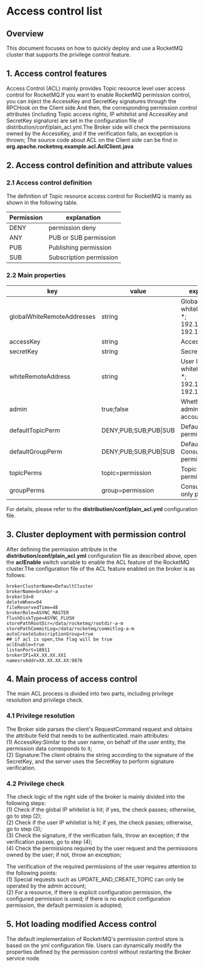# Access control list
## Overview
This document focuses on how to quickly deploy and use a RocketMQ cluster that supports the privilege control feature.

## 1. Access control features
Access Control (ACL) mainly provides Topic resource level user access control for RocketMQ.If you want to enable RocketMQ permission control, you can inject the AccessKey and SecretKey signatures through the RPCHook on the Client side.And then, the corresponding permission control attributes (including Topic access rights, IP whitelist and AccessKey and SecretKey signature) are set in the configuration file of distribution/conf/plain_acl.yml.The Broker side will check the permissions owned by the AccessKey, and if the verification fails, an exception is thrown;
The source code about ACL on the Client side can be find in **org.apache.rocketmq.example.acl.AclClient.java**  

## 2. Access control definition and attribute values
### 2.1 Access control definition
The definition of Topic resource access control for RocketMQ is mainly as shown in the following table.

| Permission | explanation |
| --- | --- |
| DENY | permission deny |
| ANY | PUB or SUB permission |
| PUB | Publishing permission |
| SUB | Subscription permission |

### 2.2 Main properties
| key | value | explanation |
| --- | --- | --- |
| globalWhiteRemoteAddresses | string |Global IP whitelist,example:<br>\*; <br>192.168.\*.\*; <br>192.168.0.1 |
| accessKey | string | Access Key |
| secretKey | string | Secret Key |
| whiteRemoteAddress | string | User IP whitelist,example:<br>\*; <br>192.168.\*.\*; <br>192.168.0.1 |
| admin | true;false | Whether an administrator account |
| defaultTopicPerm | DENY;PUB;SUB;PUB\|SUB | Default Topic permission |
| defaultGroupPerm | DENY;PUB;SUB;PUB\|SUB | Default ConsumerGroup permission |
| topicPerms | topic=permission | Topic only permission |
| groupPerms | group=permission | ConsumerGroup only permission |

For details, please refer to the **distribution/conf/plain_acl.yml** configuration file.

## 3. Cluster deployment with permission control
After defining the permission attribute in the **distribution/conf/plain_acl.yml** configuration file as described above, open the **aclEnable** switch variable to enable the ACL feature of the RocketMQ cluster.The configuration file of the ACL feature enabled on the broker is as follows:
```properties
brokerClusterName=DefaultCluster
brokerName=broker-a
brokerId=0
deleteWhen=04
fileReservedTime=48
brokerRole=ASYNC_MASTER
flushDiskType=ASYNC_FLUSH
storePathRootDir=/data/rocketmq/rootdir-a-m
storePathCommitLog=/data/rocketmq/commitlog-a-m
autoCreateSubscriptionGroup=true
## if acl is open,the flag will be true
aclEnable=true
listenPort=10911
brokerIP1=XX.XX.XX.XX1
namesrvAddr=XX.XX.XX.XX:9876
```
## 4. Main process of access control
The main ACL process is divided into two parts, including privilege resolution and privilege check.

### 4.1 Privilege resolution
The Broker side parses the client's RequestCommand request and obtains the attribute field that needs to be authenticated.
main attributes:  
 (1) AccessKey:Similar to the user name, on behalf of the user entity, the permission data corresponds to it;  
 (2) Signature:The client obtains the string according to the signature of the SecretKey, and the server uses the SecretKey to perform signature verification.

### 4.2 Privilege check
The check logic of the right side of the broker is mainly divided into the following steps:  
 (1) Check if the global IP whitelist is hit; if yes, the check passes; otherwise, go to step (2);  
 (2) Check if the user IP whitelist is hit; if yes, the check passes; otherwise, go to step (3);  
 (3) Check the signature, if the verification fails, throw an exception; if the verification passes, go to step (4);  
 (4) Check the permissions required by the user request and the permissions owned by the user; if not, throw an exception;  


The verification of the required permissions of the user requires attention to the following points:  
 (1) Special requests such as UPDATE_AND_CREATE_TOPIC can only be operated by the admin account;  
 (2) For a resource, if there is explicit configuration permission, the configured permission is used; if there is no explicit configuration permission, the default permission is adopted;

## 5. Hot loading modified Access control
The default implementation of RocketrMQ's permission control store is based on the yml configuration file. Users can dynamically modify the properties defined by the permission control without restarting the Broker service node.
